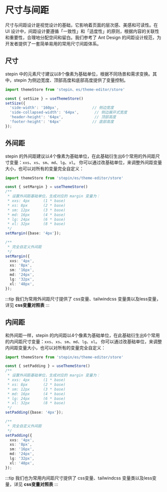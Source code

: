 # 尺寸与间距
尺寸与间距设计是视觉设计的基础，它影响着页面的层次感、美感和可读性。在 UI 设计中，间距设计要遵循「一致性」和「适度性」的原则，根据内容的关联性和重要性，合理地分配空间和留白。我们参考了 Ant Design 的间距设计规范，为开发者提供了一套简单易用的常用尺寸间距体系。
## 尺寸
stepin 中的元素尺寸建议以8个像素为基础单位，根据不同场景和需求变换。其中，stepin 为侧边宽度、顶部高度和底部高度提供了变量控制。
```ts
import themeStore from 'stepin、es/theme-editor/store'

const { setSize } = useThemeStore()
setSize({
  'side-width': '160px',               // 侧边宽度
  'side-collapsed-width': '64px',       // 侧边展开式宽度
  'header-height': '64px',              // 顶部高度
  'footer-height': '64px'              // 底部高度
});
```
## 外间距
stepin 的外间距建议以4个像素为基础单位，在此基础衍生出6个常用的外间距尺寸变量：`xxs`、`xs`、`sm`、`md`、`lg`、`xl`。
你可以通过改基础单位，来调整外间距变量大小，也可以对所有的变量完全自定义：
```ts
import themeStore from 'stepin/es/theme-editor/store'

const { setMargin } = useThemeStore()
/**
 * 设置外间距基础单位，生成对应的 margin 变量为：
 * xxs: 4px      (1 * base)
 * xs: 8px       (2 * base)
 * sm: 12px      (3 * base)
 * md: 16px      (4 * base)
 * lg: 24px      (6 * base)
 * xl: 32px      (8 * base)
 */
setMargin({base: '4px'});             

/**
 * 完全自定义外间距
 */
setMargin({
  xxs: '4px',
  xs: '8px',
  sm: '16px',
  md: '24px',
  lg: '32px',
  xl: '48px',
});
```
:::tip
我们为常用外间距尺寸提供了 css变量、tailwindcss 变量类以及less变量，详见 **css变量对照表**
:::

## 内间距
和外间距一样，stepin 的内间距以4个像素为基础单位，在此基础衍生出6个常用的内间距尺寸变量：`xxs`、`xs`、`sm`、`md`、`lg`、`xl`。
你可以通过改基础单位，来调整内间距变量大小，也可以对所有的变量完全自定义：
```ts
import themeStore from 'stepin/es/theme-editor/store'

const { setPadding } = useThemeStore()
/**
 * 设置外间距基础单位，生成对应的 margin 变量为：
 * xxs: 4px      (1 * base)
 * xs: 8px       (2 * base)
 * sm: 12px      (3 * base)
 * md: 16px      (4 * base)
 * lg: 24px      (6 * base)
 * xl: 32px      (8 * base)
 */
setPadding({base: '4px'});             

/**
 * 完全自定义外间距
 */
setPadding({
  xxs: '4px',
  xs: '8px',
  sm: '16px',
  md: '24px',
  lg: '32px',
  xl: '48px',
});
```
:::tip
我们也为常用内间距尺寸提供了 css变量、tailwindcss 变量类以及less变量，详见 **css变量对照表**
:::